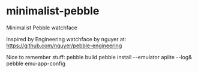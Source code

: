 # minimalist-pebble
Minimalist Pebble watchface

Inspired by Engineering watchface by nguyer at:
https://github.com/nguyer/pebble-engineering

Nice to remember stuff:
pebble build
pebble install --emulator aplite --log&
pebble emu-app-config

